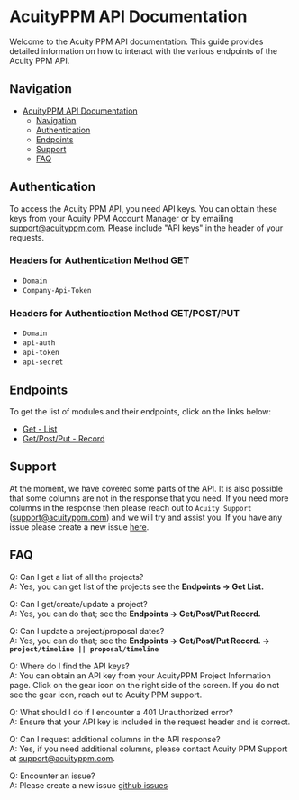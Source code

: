 # AcuityPPM API Documentation

Welcome to the Acuity PPM API documentation. This guide provides detailed information on how to interact with the various endpoints of the Acuity PPM API.

## Navigation

- [AcuityPPM API Documentation](#acuityppm-api-documentation)
  - [Navigation](#navigation)
  - [Authentication](#authentication)
  - [Endpoints](#endpoints)
  - [Support](#support)
  - [FAQ](#faq)

## Authentication

To access the Acuity PPM API, you need API keys. You can obtain these keys from your Acuity PPM Account Manager or by emailing support@acuityppm.com. Please include "API keys" in the header of your requests.

### Headers for Authentication Method GET

- `Domain`
- `Company-Api-Token`

### Headers for Authentication Method GET/POST/PUT

- `Domain`
- `api-auth`
- `api-token`
- `api-secret`

## Endpoints

To get the list of modules and their endpoints, click on the links below:

- [Get - List](https://github.com/AcuityPPM/APIs/blob/main/endpoints/list.md)
- [Get/Post/Put - Record](https://github.com/AcuityPPM/APIs/blob/main/endpoints/record.md)

## Support

At the moment, we have covered some parts of the API. It is also possible that some columns are not in the response that you need. If you need more columns in the response then please reach out to `Acuity Support` (<support@acuityppm.com>) and we will try and assist you. If you have any issue please create a new issue [here](https://github.com/AcuityPPM/APIs/issues).

## FAQ

Q: Can I get a list of all the projects? <br>
A: Yes, you can get list of the projects see the **Endpoints -> Get List.**

Q: Can I get/create/update a project? <br>
A: Yes, you can do that; see the **Endpoints -> Get/Post/Put Record.**

Q: Can I update a project/proposal dates? <br>
A: Yes, you can do that; see the **Endpoints -> Get/Post/Put Record. -> `project/timeline || proposal/timeline`**

Q: Where do I find the API keys? <br>
A: You can obtain an API key from your AcuityPPM Project Information page. Click on the gear icon on the right side of the screen. If you do not see the gear icon, reach out to Acuity PPM support.

Q: What should I do if I encounter a 401 Unauthorized error? <br>
A: Ensure that your API key is included in the request header and is correct.

Q: Can I request additional columns in the API response? <br>
A: Yes, if you need additional columns, please contact Acuity PPM Support at <support@acuityppm.com>.

Q: Encounter an issue? <br>
A: Please create a new issue [github issues](https://github.com/AcuityPPM/APIs/issues)
